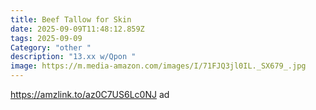 ```yaml
---
title: Beef Tallow for Skin
date: 2025-09-09T11:48:12.859Z
tags: 2025-09-09
Category: "other "
description: "13.xx w/Qpon "
image: https://m.media-amazon.com/images/I/71FJQ3jl0IL._SX679_.jpg
---
```

https://amzlink.to/az0C7US6Lc0NJ  ad